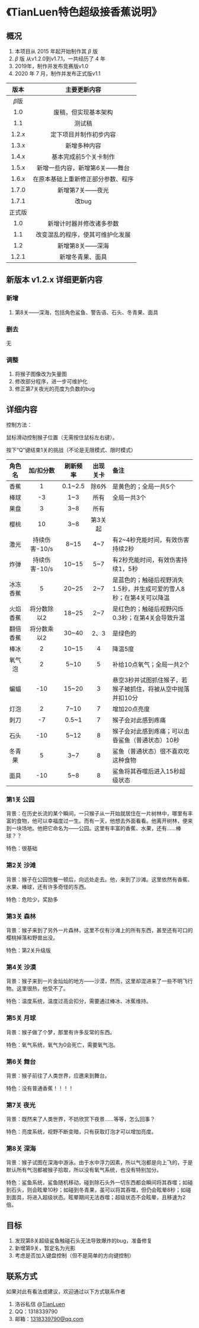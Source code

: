 # 《TianLuen特色超级接香蕉说明》
## 概况
1. 本项目从 $2015$ 年起开始制作其 $\beta$ 版
2.  $\beta$ 版 从v1.2.0到v1.7.1，一共经历了 $4$ 年
2.  $2019$年，制作并发布竞赛版v1.0
4.  $2020$ 年 $7$ 月，制作并发布正式版v1.1

|版本|主要更新内容|
|:-:|:-:|
|$\beta$版||
|1.0|废稿，但实现基本架构|
|1.1|测试稿|
|1.2.x|定下项目并制作初步内容|
|1.3.x|新增多种内容|
|1.4.x|基本完成前5个关卡制作|
|1.5.x|新增一些内容，新增第6关——舞台|
|1.6.x|在原本基础上重新修正部分参数、程序|
|1.7.0|新增第7关——夜光|
|1.7.1|改bug|
|正式版|
|1.0|新增计时器并修改诸多参数|
|1.1|改变混乱的程序，使其可维护化发展|
|1.2|新增第8关——深海|
|1.2.1|新增冬青果、面具|

## 新版本 v1.2.x 详细更新内容
### 新增
1. 第8关——深海，包括角色鲨鱼、警告语、石头、冬青果、面具
### 删去
无
### 调整
1. 将猴子图像改为矢量图
2. 修改部分程序，进一步可维护化
3. 修正第7关夜光的亮度为负数的bug

## 详细内容
控制方法：

鼠标滑动控制猴子位置（无需按住鼠标左右键）。

按下“Q”键结束1关的挑战（不论是无限模式、限时模式）

|角色名|加/扣分数|刷新频率|出现关卡|备注|
|:-:|:-:|:-:|:-:|:-|
|香蕉|1|0.1~2.5|除6外|是黄色的；全局一共5个|
|棒球|-3|1~3|所有|全局一共3个|
|果盘|3|3~8|所有| |
|樱桃|10|3~8|第3关起|
|激光|持续伤害-10/s|8~15|4~7|有2~4秒充能时间，有效伤害持续2秒|
|炸弹|持续伤害-10/s|10~15|5~7|有2秒充能时间，有效伤害持续1，5秒|
|冰冻香蕉|5|20~25|2~7|是蓝色的；触碰后视野消失1.5秒，并生成可爱的雪人8秒；在第4关可以降温|
|火焰香蕉|将分数除以2|18~25|2~7|是红色的；触碰后视野闪烁0.3秒；在第4关会导致升温|
|翻倍香蕉|将分数乘以2|30~40|2、3|是绿色的|
|棒冰|2|10~15|4|降温5度|
|氧气泡|2|5~10|5|补给10点氧气；全局一共2个|
|蝙蝠|-10|15~20|3|悬空3秒并试图抓住猴子，若猴子被抓住，将被从空中抛落并扣10分|
|灯泡|2|7~10|7|增加20点亮度|
|刺刀|-7|0.5~1|7|猴子会对此感到疼痛|
|石头|-10|5~12|8|猴子会对此感到疼痛；可以击昏鲨鱼（普通状态）10秒|
|冬青果|5|3~7|8|鲨鱼（普通状态）很不喜欢吃这种食物|
|面具|-10|5~8|8|鲨鱼将其吞噬后进入15秒超级状态|

### 第1关 公园
背景：在历史长流的某个瞬间，一只猴子从一开始就居住在一片树林中，哪里有丰富的食物，他可以幸福度过一生。而有一天，他想去外面看看。他离开树林，便来到一块场地。他把它命名为——公园。这里有丰富的香蕉、水果，还有……棒球？？

特色：很基础
### 第2关 沙滩
背景：猴子在公园饱餐一顿后，向远处走去。他，来到了沙滩。这里依然有香蕉、水果、棒球，还有许多奇怪的东西。

特色：危险少，奖励多
### 第3关 森林
背景：猴子来到了另外一片森林，这里不仅有沙滩上的所有东西，甚至还有可口的樱桃掉落和野兽出没。

特色：第2关升级版
### 第4关 沙漠
背景：猴子来到一片金灿灿的地方——沙漠，然而，这里却混进来了一些不明飞行物。这里很热，他受不了。

特色：温度系统，温度过高会扣分，需要通过棒冰、冰蕉维持。
### 第5关 月球
背景：猴子做了个梦，那里有许多反常的东西。

特色：氧气系统，氧气为0会死亡，需要氧气泡。
### 第6关 舞台
背景：猴子前往了人类世界，应邀来到舞台。

特色：没有普通香蕉！！！！
### 第7关 夜光
背景：既然来了人类世界，不妨欣赏下夜景……等等，怎么回事？

特色：亮度系统，视野不断变暗，只有获取灯泡才可以增加亮度。
### 第8关 深海
背景：猴子试图在深海中游泳。由于水中浮力因素，所以气泡都是向上飞的，于是默认所有气泡都被猴子拾取，所以没有氧气系统，也没有特别加分。

特色：鲨鱼系统，鲨鱼随机移动，碰到除石头外一切东西都会瞬间将其吞噬；如碰到石头，则会眩晕10秒；如碰到冬青果，虽可以将其吞噬，但仍会眩晕8秒；如碰到面具，将进入超级状态。眩晕期间无法吞噬；超级状态不会眩晕，且移速为2倍。

## 目标
1. 发现第8关超级鲨鱼触碰石头无法导致爆炸的bug，准备修复
2. 新增第9关，暂定名为光影
3. 考虑是否加入键盘控制（但不是简单的方向键控制）
## 联系方式
如果对此有看法或建议，欢迎通过以下方式联系作者
1. 洛谷私信 @[TianLuen](https://www.luogu.com.cn/user/239988)
2. QQ：1318339790
3. 邮箱：1318339790@qq.com

